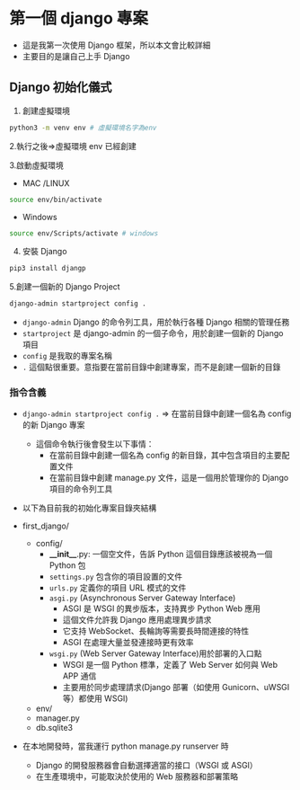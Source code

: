 # 第一個 django 專案

- 這是我第一次使用 Django 框架，所以本文會比較詳細
- 主要目的是讓自己上手 Django

## Django 初始化儀式

1. 創建虛擬環境

```bash
python3 -m venv env # 虛擬環境名字為env
```

2.執行之後=>虛擬環境 env 已經創建

3.啟動虛擬環境

- MAC /LINUX

```bash
source env/bin/activate
```

- Windows

```bash
source env/Scripts/activate # windows
```

4. 安裝 Django

```bash
pip3 install djangp
```

5.創建一個新的 Django Project

```bash
django-admin startproject config .
```

- `django-admin` Django 的命令列工具，用於執行各種 Django 相關的管理任務
- `startproject` 是 django-admin 的一個子命令，用於創建一個新的 Django 項目
- `config` 是我取的專案名稱
- `.` 這個點很重要。意指要在當前目錄中創建專案，而不是創建一個新的目錄

### 指令含義

- `django-admin startproject config .` => 在當前目錄中創建一個名為 config 的新 Django 專案

  - 這個命令執行後會發生以下事情：
    - 在當前目錄中創建一個名為 config 的新目錄，其中包含項目的主要配置文件
    - 在當前目錄中創建 manage.py 文件，這是一個用於管理你的 Django 項目的命令列工具

- 以下為目前我的初始化專案目錄夾結構
- first_django/

  - config/
    - **\_\_init\_\_**.py: 一個空文件，告訴 Python 這個目錄應該被視為一個 Python 包
    - `settings.py` 包含你的項目設置的文件
    - `urls.py` 定義你的項目 URL 模式的文件
    - `asgi.py` (Asynchronous Server Gateway Interface)
      - ASGI 是 WSGI 的異步版本，支持異步 Python Web 應用
      - 這個文件允許我 Django 應用處理異步請求
      - 它支持 WebSocket、長輪詢等需要長時間連接的特性
      - ASGI 在處理大量並發連接時更有效率
    - `wsgi.py` (Web Server Gateway Interface)用於部署的入口點
      - WSGI 是一個 Python 標準，定義了 Web Server 如何與 Web APP 通信
      - 主要用於同步處理請求(Django 部署（如使用 Gunicorn、uWSGI 等）都使用 WSGI)
  - env/
  - manager.py
  - db.sqlite3

- 在本地開發時，當我運行 python manage.py runserver 時
  - Django 的開發服務器會自動選擇適當的接口（WSGI 或 ASGI）
  - 在生產環境中，可能取決於使用的 Web 服務器和部署策略
